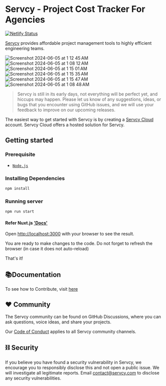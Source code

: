 # Servcy - Project Cost Tracker For Agencies
[![Netlify Status](https://api.netlify.com/api/v1/badges/9be579e4-51a6-4d89-bc2f-22fecba6b5a6/deploy-status)](https://app.netlify.com/sites/servcy/deploys)

[Servcy](https://servcy.com) provides affordable project management tools to highly efficient engineering teams.

![Screenshot 2024-06-05 at 1 12 45 AM](https://github.com/Servcy/Landing/assets/95271253/d6b120db-bcd1-434f-bec0-20a83e12cc33)
![Screenshot 2024-06-05 at 1 08 12 AM](https://github.com/Servcy/Landing/assets/95271253/b7a143da-7693-4d1c-bc64-a5a48b3862c0)
![Screenshot 2024-06-05 at 1 15 01 AM](https://github.com/Servcy/Landing/assets/95271253/2fbcc548-2126-4fec-b234-0e738bc15886)
![Screenshot 2024-06-05 at 1 15 35 AM](https://github.com/Servcy/Landing/assets/95271253/800fc6b7-f2af-424e-8021-786b47ea4051)
![Screenshot 2024-06-05 at 1 15 47 AM](https://github.com/Servcy/Landing/assets/95271253/593a8b0e-10a4-4114-a822-39f1696b2f83)
![Screenshot 2024-06-05 at 1 08 48 AM](https://github.com/Servcy/Landing/assets/95271253/bd90e988-6c2b-4e60-ba98-031290b88ca4)


> Servcy is still in its early days, not everything will be perfect yet, and hiccups may happen. Please let us know of any suggestions, ideas, or bugs that you encounter using GitHub issues, and we will use your feedback to improve on our upcoming releases.

The easiest way to get started with Servcy is by creating a [Servcy Cloud](https://web.servcy.com) account. Servcy Cloud offers a hosted solution for Servcy.

## Getting started

### Prerequisite

-   [`Node.js`](https://nodejs.org)

### Installing Dependencies

```bash
npm install
```

### Running server

```bash
npm run start
```

#### Refer Nuxt.js ['Docs'](https://v2.nuxt.com/docs/get-started/installation)

Open [http://localhost:3000](http://localhost:3000) with your browser to see the result.

You are ready to make changes to the code. Do not forget to refresh the browser (in case it does not auto-reload)

That's it!

## 📚Documentation

To see how to Contribute, visit [here](/CONTRIBUTING.md)

## ❤️ Community

The Servcy community can be found on GitHub Discussions, where you can ask questions, voice ideas, and share your projects.

Our [Code of Conduct](./CODE_OF_CONDUCT.md) applies to all Servcy community channels.

## ⛓️ Security

If you believe you have found a security vulnerability in Servcy, we encourage you to responsibly disclose this and not open a public issue. We will investigate all legitimate reports. Email [contact@servcy.com](mailto:contact@servcy.com) to disclose any security vulnerabilities.
